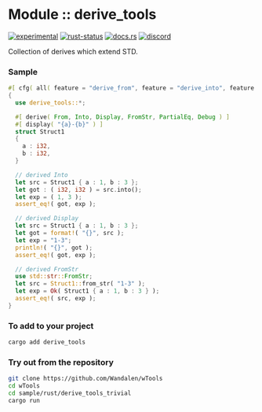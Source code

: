 # Module :: derive_tools
[![experimental](https://img.shields.io/badge/stability-experimental-orange.svg)](https://github.com/emersion/stability-badges#experimental) [![rust-status](https://github.com/Wandalen/wTools/actions/workflows/ModuleDeriveToolsPush.yml/badge.svg)](https://github.com/Wandalen/wTools/actions/workflows/ModuleDeriveToolsPush.yml) [![docs.rs](https://img.shields.io/docsrs/derive_tools?color=e3e8f0&logo=docs.rs)](https://docs.rs/derive_tools) [![discord](https://img.shields.io/discord/872391416519737405?color=eee&logo=discord&logoColor=eee&label=ask)](https://discord.gg/m3YfbXpUUY)

Collection of derives which extend STD.

### Sample

```rust
#[ cfg( all( feature = "derive_from", feature = "derive_into", feature = "derive_display", feature = "derive_from_str" ) ) ]
{
  use derive_tools::*;

  #[ derive( From, Into, Display, FromStr, PartialEq, Debug ) ]
  #[ display( "{a}-{b}" ) ]
  struct Struct1
  {
    a : i32,
    b : i32,
  }

  // derived Into
  let src = Struct1 { a : 1, b : 3 };
  let got : ( i32, i32 ) = src.into();
  let exp = ( 1, 3 );
  assert_eq!( got, exp );

  // derived Display
  let src = Struct1 { a : 1, b : 3 };
  let got = format!( "{}", src );
  let exp = "1-3";
  println!( "{}", got );
  assert_eq!( got, exp );

  // derived FromStr
  use std::str::FromStr;
  let src = Struct1::from_str( "1-3" );
  let exp = Ok( Struct1 { a : 1, b : 3 } );
  assert_eq!( src, exp );
}
```

### To add to your project

```sh
cargo add derive_tools
```

### Try out from the repository

```sh
git clone https://github.com/Wandalen/wTools
cd wTools
cd sample/rust/derive_tools_trivial
cargo run
```
